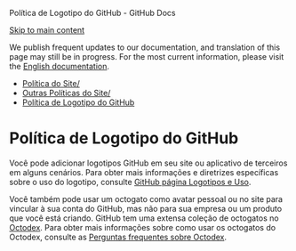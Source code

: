 Política de Logotipo do GitHub - GitHub Docs

[Skip to main content](#main-content)

We publish frequent updates to our documentation, and translation of this page may still be in progress. For the most current information, please visit the [English documentation](/en).

* [Política do Site/](/pt/site-policy)
* [Outras Políticas do Site/](/pt/site-policy/other-site-policies)
* [Política de Logotipo do GitHub](/pt/site-policy/other-site-policies/github-logo-policy)

Política de Logotipo do GitHub
==========

Você pode adicionar logotipos GitHub em seu site ou aplicativo de terceiros em alguns cenários. Para obter mais informações e diretrizes específicas sobre o uso do logotipo, consulte [GitHub página Logotipos e Uso](https://github.com/logos).

Você também pode usar um octogato como avatar pessoal ou no site para vincular à sua conta do GitHub, mas não para sua empresa ou um produto que você está criando. GitHub tem uma extensa coleção de octogatos no [Octodex](https://octodex.github.com/). Para obter mais informações sobre como usar os octogatos do Octodex, consulte as [Perguntas frequentes sobre Octodex](https://octodex.github.com/faq/).
